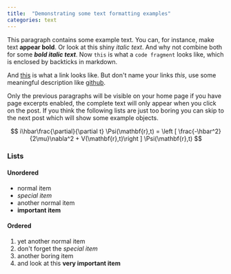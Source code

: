 ```yaml
---
title:  "Demonstrating some text formatting examples"
categories: text
---
```


This paragraph contains some example text. You can, for instance, make text **appear bold**. Or look at this shiny *italic text*. And why not combine both for some ***bold italic text***. Now `this` is what a `code fragment` looks like, which is enclosed by backticks in markdown.

And [this](https://github.com) is what a link looks like. But don't name your links *this*, use some meaningful description like [github](https://github.com).


Only the previous paragraphs will be visible on your home page if you have page excerpts enabled, the complete text will only appear when you click on the post. If you think the following lists are just too boring you can skip to the next post which will show some example objects.

$$
i\hbar\frac{\partial}{\partial t} \Psi(\mathbf{r},t) = \left [ \frac{-\hbar^2}{2\mu}\nabla^2 + V(\mathbf{r},t)\right ] \Psi(\mathbf{r},t)
$$

### Lists

#### Unordered

 * normal item
 * *special item*
 * another normal item
 * **important item**

#### Ordered

1. yet another normal item
2. don't forget the *special item*
3. another boring item
4. and look at this **very important item**
